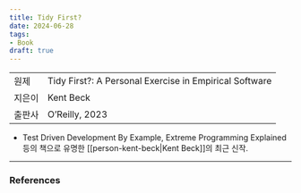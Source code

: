 ```yaml
---
title: Tidy First?
date: 2024-06-28
tags:
- Book
draft: true
---
```



| | |
| --- | --- |
| 원제 | Tidy First?: A Personal Exercise in Empirical Software |
| 지은이 | Kent Beck |
| 출판사 | O’Reilly, 2023 |

- Test Driven Development By Example, Extreme Programming Explained 등의 책으로 유명한 [[person-kent-beck|Kent Beck]]의 최근 신작.


---
### References
